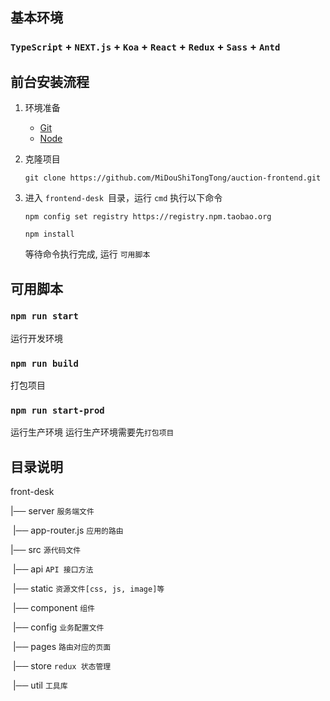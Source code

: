 ## 基本环境

### `TypeScript` + `NEXT.js` + `Koa` + `React` + `Redux`  + `Sass` + `Antd`

## 前台安装流程

1. 环境准备 

   - [Git](https://git-scm.com/downloads "")
   - [Node](https://nodejs.org/en/ "")

2. 克隆项目

   ```shell
   git clone https://github.com/MiDouShiTongTong/auction-frontend.git
   ```

3. 进入  `frontend-desk `目录，运行 `cmd` 执行以下命令

   ```shell
   npm config set registry https://registry.npm.taobao.org
   ```

   ```shell
   npm install
   ```

   等待命令执行完成, 运行 `可用脚本`

## 可用脚本

### `npm run start`

运行开发环境

### `npm run build`

打包项目

### `npm run start-prod`

运行生产环境 运行生产环境需要先`打包项目`

## 目录说明

front-desk

|── server `服务端文件`

​	|── app-router.js `应用的路由`

|── src `源代码文件`

​	|── api `API 接口方法`

​	|── static `资源文件[css, js, image]等`

​	|── component `组件`

​	|── config `业务配置文件`

​	|── pages `路由对应的页面`

​	|── store `redux 状态管理`

​	|── util `工具库`








